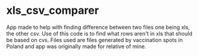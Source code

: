 # xls_csv_comparer
App made to help with finding difference between two files one being xls, the other csv. Use of this code is to find what rows aren't in xls that should be based on cvs. Files used are files generated by vaccination spots in Poland and app was originally made for relative of mine.
